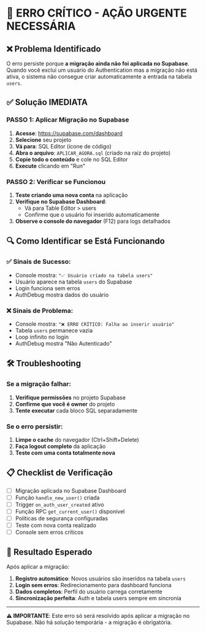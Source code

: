 # 🚨 ERRO CRÍTICO - AÇÃO URGENTE NECESSÁRIA

## ❌ Problema Identificado
O erro persiste porque **a migração ainda não foi aplicada no Supabase**. Quando você exclui um usuário do Authentication mas a migração não está ativa, o sistema não consegue criar automaticamente a entrada na tabela `users`.

## ✅ Solução IMEDIATA

### PASSO 1: Aplicar Migração no Supabase
1. **Acesse**: https://supabase.com/dashboard
2. **Selecione** seu projeto
3. **Vá para**: SQL Editor (ícone de código)
4. **Abra o arquivo**: `APLICAR_AGORA.sql` (criado na raiz do projeto)
5. **Copie todo o conteúdo** e cole no SQL Editor
6. **Execute** clicando em "Run"

### PASSO 2: Verificar se Funcionou
1. **Teste criando uma nova conta** na aplicação
2. **Verifique no Supabase Dashboard**:
   - Vá para Table Editor > users
   - Confirme que o usuário foi inserido automaticamente
3. **Observe o console do navegador** (F12) para logs detalhados

## 🔍 Como Identificar se Está Funcionando

### ✅ Sinais de Sucesso:
- Console mostra: `"✅ Usuário criado na tabela users"`
- Usuário aparece na tabela `users` do Supabase
- Login funciona sem erros
- AuthDebug mostra dados do usuário

### ❌ Sinais de Problema:
- Console mostra: `"❌ ERRO CRÍTICO: Falha ao inserir usuário"`
- Tabela `users` permanece vazia
- Loop infinito no login
- AuthDebug mostra "Não Autenticado"

## 🛠️ Troubleshooting

### Se a migração falhar:
1. **Verifique permissões** no projeto Supabase
2. **Confirme que você é owner** do projeto
3. **Tente executar** cada bloco SQL separadamente

### Se o erro persistir:
1. **Limpe o cache** do navegador (Ctrl+Shift+Delete)
2. **Faça logout completo** da aplicação
3. **Teste com uma conta totalmente nova**

## 📋 Checklist de Verificação

- [ ] Migração aplicada no Supabase Dashboard
- [ ] Função `handle_new_user()` criada
- [ ] Trigger `on_auth_user_created` ativo
- [ ] Função RPC `get_current_user()` disponível
- [ ] Políticas de segurança configuradas
- [ ] Teste com nova conta realizado
- [ ] Console sem erros críticos

## 🎯 Resultado Esperado
Após aplicar a migração:
1. **Registro automático**: Novos usuários são inseridos na tabela `users`
2. **Login sem erros**: Redirecionamento para dashboard funciona
3. **Dados completos**: Perfil do usuário carrega corretamente
4. **Sincronização perfeita**: Auth e tabela users sempre em sincronia

---

**⚠️ IMPORTANTE**: Este erro só será resolvido após aplicar a migração no Supabase. Não há solução temporária - a migração é obrigatória.